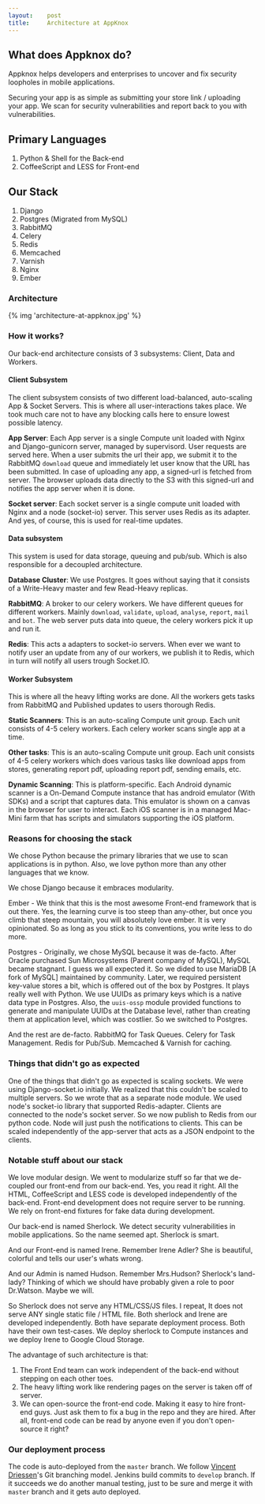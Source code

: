 ```yaml
---
layout:    post
title:     Architecture at AppKnox
---
```


## What does Appknox do?

Appknox helps developers and enterprises to uncover and fix security loopholes in mobile applications.

Securing your app is as simple as submitting your store link / uploading your app. We scan for security vulnerabilities and report back to you with vulnerabilities.

## Primary Languages

1. Python & Shell for the Back-end
2. CoffeeScript and LESS for Front-end

## Our Stack

1. Django
2. Postgres (Migrated from MySQL)
3. RabbitMQ
4. Celery
5. Redis
6. Memcached
7. Varnish
8. Nginx
9. Ember

### Architecture

{% img 'architecture-at-appknox.jpg' %}

### How it works?

Our back-end architecture consists of 3 subsystems: Client, Data and Workers.

#### Client Subsystem

The client subsystem consists of two different load-balanced, auto-scaling App & Socket Servers. This is where all user-interactions takes place. We took much care not to have any blocking calls here to ensure lowest possible latency.

**App Server**: Each App server is a single Compute unit loaded with Nginx and Django-gunicorn server, managed by supervisord. User requests are served here. When a user submits the url their app, we submit it to the RabbitMQ `download` queue and immediately let user know that the URL has been submitted. In case of uploading any app, a signed-url is fetched from server. The browser uploads data directly to the S3 with this signed-url and notifies the app server when it is done.

**Socket server**: Each socket server is a single compute unit loaded with Nginx and a node (socket-io) server. This server uses Redis as its adapter. And yes, of course, this is used for real-time updates.

#### Data subsystem

This system is used for data storage, queuing and pub/sub. Which is also responsible for a decoupled architecture.

**Database Cluster**: We use Postgres. It goes without saying that it consists of a Write-Heavy master and few Read-Heavy replicas.

**RabbitMQ**: A broker to our celery workers. We have different queues for different workers. Mainly `download`, `validate`, `upload`, `analyse`, `report`, `mail` and `bot`. The web server puts data into queue, the celery workers pick it up and run it.

**Redis**: This acts a adapters to socket-io servers. When ever we want to notify user an update from any of our workers, we publish it to Redis, which in turn will notify all users trough Socket.IO.

#### Worker Subsystem

This is where all the heavy lifting works are done. All the workers gets tasks from RabbitMQ and Published updates to users thorough Redis.

**Static Scanners**: This is an auto-scaling Compute unit group. Each unit consists of 4-5 celery workers. Each celery worker scans single app at a time.

**Other tasks**: This is an auto-scaling Compute unit group. Each unit consists of 4-5 celery workers which does various tasks like download apps from stores, generating report pdf, uploading report pdf, sending emails, etc.

**Dynamic Scanning**: This is platform-specific. Each Android dynamic scanner is a On-Demand Compute instance that has android emulator (With SDKs) and a script that captures data. This emulator is shown on a canvas in the browser for user to interact. Each iOS scanner is in a managed Mac-Mini farm that has scripts and simulators supporting the iOS platform.



### Reasons for choosing the stack

We chose Python because the primary libraries that we use to scan applications is in python. Also, we love python more than any other languages that we know.

We chose Django because it embraces modularity.

Ember - We think that this is the most awesome Front-end framework that is out there. Yes, the learning curve is too steep than any-other, but once you climb that steep mountain, you will absolutely love ember. It is very opinionated. So as long as you stick to its conventions, you write less to do more.

Postgres - Originally, we chose MySQL because it was de-facto. After Oracle purchased Sun Microsystems (Parent company of MySQL), MySQL became stagnant. I guess we all expected it. So we dided to use MariaDB [A fork of MySQL] maintained by community. Later, we required persistent key-value stores a bit, which is offered out of the box by Postgres. It plays really well with Python. We use UUIDs as primary keys which is a native data type in Postgres. Also, the `uuis-ossp` module provided functions to generate and manipulate UUIDs at the Database level, rather than creating them at application level, which was costlier. So we switched to Postgres.

And the rest are de-facto. RabbitMQ for Task Queues. Celery for Task Management. Redis for Pub/Sub. Memcached & Varnish for caching.

### Things that didn't go as expected

One of the things that didn't go as expected is scaling sockets. We were using Django-socket.io initially. We realized that this couldn't be scaled to multiple servers. So we wrote that as a separate node module. We used node's socket-io library that supported Redis-adapter. Clients are connected to the node's socket server. So we now publish to Redis from our python code. Node will just push the notifications to clients. This can be scaled independently of the app-server that acts as a JSON endpoint to the clients.

### Notable stuff about our stack

We love modular design. We went to modularize stuff so far that we de-coupled our front-end from our back-end. Yes, you read it right. All the HTML, CoffeeScript and LESS code is developed independently of the back-end. Front-end development does not require server to be running. We rely on front-end fixtures for fake data during development.

Our back-end is named Sherlock. We detect security vulnerabilities in mobile applications. So the name seemed apt. Sherlock is smart.

And our Front-end is named Irene. Remember Irene Adler? She is beautiful, colorful and tells our user's whats wrong.

And our Admin is named Hudson. Remember Mrs.Hudson? Sherlock's land-lady? Thinking of which we should have probably given a role to poor Dr.Watson. Maybe we will.

So Sherlock does not serve any HTML/CSS/JS files. I repeat, It does not serve ANY single static file / HTML file. Both sherlock and Irene are developed independently. Both have separate deployment process. Both have their own test-cases. We deploy sherlock to Compute instances and we deploy Irene to Google Cloud Storage.

The advantage of such architecture is that:

1. The Front End team can work independent of the back-end without stepping on each other toes.
2. The heavy lifting work like rendering pages on the server is taken off of server.
3. We can open-source the front-end code. Making it easy to hire front-end guys. Just ask them to fix a bug in the repo and they are hired. After all, front-end code can be read by anyone even if you don't open-source it right?

### Our deployment process

The code is auto-deployed from the `master` branch. We follow [Vincent Driessen](http://nvie.com/posts/a-successful-git-branching-model/)'s Git branching model. Jenkins build commits to `develop` branch. If it succeeds we do another manual testing, just to be sure and merge it with `master` branch and it gets auto deployed.

